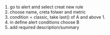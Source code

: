 1. go to alert amd select creat new rule
2. choose name, creta folwer and metric
3. condition = classic, take last() of A and above 1.
4. in define alert conditions choose B
5. add required description/summary 
